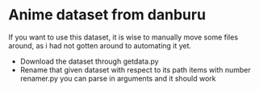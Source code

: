 # Anime dataset from danburu

If you want to use this dataset, it is wise to manually move some files around,
as i had not gotten around to automating it yet.

- Download the dataset through getdata.py
- Rename that given dataset with respect to its path items with number renamer.py you can parse in arguments and it should work
